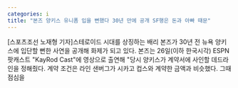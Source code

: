 ```yaml
---
categories: i
title: "본즈 양키스 유니폼 입을 뻔했다 30년 만에 공개 SF행은 돈과 아빠 때문"
---
```

[스포츠조선 노재형 기자]스테로이드 시대를 상징하는 배리 본즈가 30년 전 뉴욕 양키스에 입단할 뻔한 사연을 공개해 화제가 되고 있다. 본즈는 26일(이하 한국시각) ESPN 팟캐스트 "KayRod Cast"에 영상으로 출연해 "당시 양키스가 계약서에 사인할 데드라인을 정해줬다. 계약 조건은 라인 샌버그가 시카고 컵스와 계약한 금액과 비슷했다. 그때 점심을